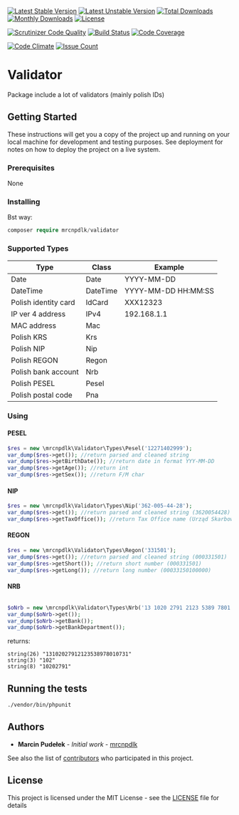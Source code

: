 
[![Latest Stable Version](https://img.shields.io/github/release/mrcnpdlk/validator.svg)](https://packagist.org/packages/mrcnpdlk/validator)
[![Latest Unstable Version](https://poser.pugx.org/mrcnpdlk/validator/v/unstable.png)](https://packagist.org/packages/mrcnpdlk/validator)
[![Total Downloads](https://img.shields.io/packagist/dt/mrcnpdlk/validator.svg)](https://packagist.org/packages/mrcnpdlk/validator)
[![Monthly Downloads](https://img.shields.io/packagist/dm/mrcnpdlk/validator.svg)](https://packagist.org/packages/mrcnpdlk/validator)
[![License](https://img.shields.io/packagist/l/mrcnpdlk/validator.svg)](https://packagist.org/packages/mrcnpdlk/validator)    

[![Scrutinizer Code Quality](https://scrutinizer-ci.com/g/mrcnpdlk/validator/badges/quality-score.png?b=master)](https://scrutinizer-ci.com/g/mrcnpdlk/validator/?branch=master) 
[![Build Status](https://scrutinizer-ci.com/g/mrcnpdlk/validator/badges/build.png?b=master)](https://scrutinizer-ci.com/g/mrcnpdlk/validator/build-status/master)
[![Code Coverage](https://scrutinizer-ci.com/g/mrcnpdlk/validator/badges/coverage.png?b=master)](https://scrutinizer-ci.com/g/mrcnpdlk/validator/?branch=master)

[![Code Climate](https://codeclimate.com/github/mrcnpdlk/validator/badges/gpa.svg)](https://codeclimate.com/github/mrcnpdlk/validator) 
[![Issue Count](https://codeclimate.com/github/mrcnpdlk/validator/badges/issue_count.svg)](https://codeclimate.com/github/mrcnpdlk/validator)

# Validator

Package include a lot of validators (mainly polish IDs)

## Getting Started

These instructions will get you a copy of the project up and running on your local machine for development and testing purposes. See deployment for notes on how to deploy the project on a live system.

### Prerequisites

None

### Installing

Bst way:

```php
composer require mrcnpdlk/validator
```
### Supported Types

|Type|Class|Example|
|---|---|---|
|Date|Date|YYYY-MM-DD|
|DateTime|DateTime|YYYY-MM-DD HH:MM:SS|
|Polish identity card|IdCard|XXX12323|
|IP ver 4 address|IPv4|192.168.1.1|
|MAC address|Mac||
|Polish KRS|Krs||
|Polish NIP|Nip||
|Polish REGON|Regon||
|Polish bank account|Nrb||
|Polish PESEL|Pesel||
|Polish postal code|Pna||


### Using

#### PESEL
```php
$res = new \mrcnpdlk\Validator\Types\Pesel('12271402999');
var_dump($res->get()); //return parsed and cleaned string
var_dump($res->getBirthDate()); //return date in format YYY-MM-DD
var_dump($res->getAge()); //return int
var_dump($res->getSex()); //return F/M char
```

#### NIP
```php
$res = new \mrcnpdlk\Validator\Types\Nip('362-005-44-28');
var_dump($res->get()); //return parsed and cleaned string (3620054428)
var_dump($res->getTaxOffice()); //return Tax Office name (Urząd Skarbowy Poznań-Nowe Miasto)
```

#### REGON
```php
$res = new \mrcnpdlk\Validator\Types\Regon('331501');
var_dump($res->get()); //return parsed and cleaned string (000331501)
var_dump($res->getShort()); //return short number (000331501)
var_dump($res->getLong()); //return long number (00033150100000)
```

#### NRB
```php

$oNrb = new \mrcnpdlk\Validator\Types\Nrb('13 1020 2791 2123 5389 7801 0731');
var_dump($oNrb->get());
var_dump($oNrb->getBank());
var_dump($oNrb->getBankDepartment());
```
returns:
```text
string(26) "13102027912123538978010731"
string(3) "102"
string(8) "10202791"

```

## Running the tests

```bash
./vendor/bin/phpunit
```

## Authors

* **Marcin Pudełek** - *Initial work* - [mrcnpdlk](https://github.com/mrcnpdlk)

See also the list of [contributors](https://github.com/mrcnpdlk/validator/graphs/contributors) who participated in this project.

## License

This project is licensed under the MIT License - see the [LICENSE](https://github.com/mrcnpdlk/validator/blob/master/LICENSE) file for details

